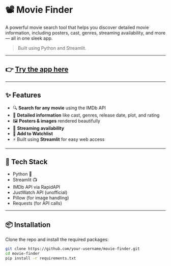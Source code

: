 # 📽️ Movie Finder

A powerful movie search tool that helps you discover detailed movie information, including posters, cast, genres, streaming availability, and more — all in one sleek app.

> Built using Python and Streamlit.

---

## 👉 [Try the app here](https://cc4addb9ada4dcba4195d2bb8eaa5d43d8d5c4a3-riugm75r2rfvnfzmzbepc.streamlit.app/)

---

## ✨ Features

- 🔍 **Search for any movie** using the IMDb API  
- 🧠 **Detailed information** like cast, genres, release date, plot, and rating  
- 🖼️ **Posters & images** rendered beautifully  
- 🎯 **Streaming availability** 
- 📝 **Add to Watchlist** 
- ⚡ Built using **Streamlit** for easy web access

---

## 🧰 Tech Stack

- Python 🐍  
- Streamlit 📺  
- IMDb API via RapidAPI  
- JustWatch API (unofficial)  
- Pillow (for image handling)  
- Requests (for API calls)

---

## 📦 Installation

Clone the repo and install the required packages:

```bash
git clone https://github.com/your-username/movie-finder.git
cd movie-finder
pip install -r requirements.txt
